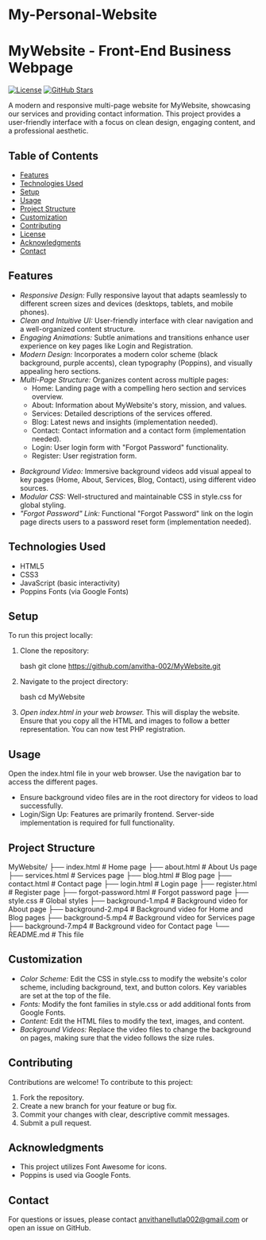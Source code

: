 # My-Personal-Website
# MyWebsite - Front-End Business Webpage

[![License](https://img.shields.io/badge/license-MIT-green.svg)](LICENSE)
[![GitHub Stars](https://img.shields.io/github/stars/mallik1729/MyWebsite)](https://github.com/mallik1729/MyWebsite/stargazers) <!-- Replace with your live URL -->

A modern and responsive multi-page website for MyWebsite, showcasing our services and providing contact information. This project provides a user-friendly interface with a focus on clean design, engaging content, and a professional aesthetic.

## Table of Contents

- [Features](#features)
- [Technologies Used](#technologies-used)
- [Setup](#setup)
- [Usage](#usage)
- [Project Structure](#project-structure)
- [Customization](#customization)
- [Contributing](#contributing)
- [License](#license)
- [Acknowledgments](#acknowledgments)
- [Contact](#contact)

## Features

*   *Responsive Design:* Fully responsive layout that adapts seamlessly to different screen sizes and devices (desktops, tablets, and mobile phones).
*   *Clean and Intuitive UI:* User-friendly interface with clear navigation and a well-organized content structure.
*   *Engaging Animations:* Subtle animations and transitions enhance user experience on key pages like Login and Registration.
*   *Modern Design:* Incorporates a modern color scheme (black background, purple accents), clean typography (Poppins), and visually appealing hero sections.
*   *Multi-Page Structure:* Organizes content across multiple pages:
    *   Home: Landing page with a compelling hero section and services overview.
    *   About: Information about MyWebsite's story, mission, and values.
    *   Services: Detailed descriptions of the services offered.
    *   Blog: Latest news and insights (implementation needed).
    *   Contact: Contact information and a contact form (implementation needed).
    *   Login: User login form with "Forgot Password" functionality.
    *   Register: User registration form.
-   *Background Video:* Immersive background videos add visual appeal to key pages (Home, About, Services, Blog, Contact), using different video sources.
-   *Modular CSS:* Well-structured and maintainable CSS in style.css for global styling.
-   *"Forgot Password" Link:*  Functional "Forgot Password" link on the login page directs users to a password reset form (implementation needed).

## Technologies Used

*   HTML5
*   CSS3
*   JavaScript (basic interactivity)
*   Poppins Fonts (via Google Fonts)

## Setup

To run this project locally:

1.  Clone the repository:

    bash
    git clone https://github.com/anvitha-002/MyWebsite.git
    

2.  Navigate to the project directory:

    bash
    cd MyWebsite
    

3.  *Open index.html in your web browser.*  This will display the website.
    Ensure that you copy all the HTML and images to follow a better representation.
    You can now test PHP registration.

## Usage

Open the index.html file in your web browser. Use the navigation bar to access the different pages.

*   Ensure background video files are in the root directory for videos to load successfully.
*   Login/Sign Up: Features are primarily frontend. Server-side implementation is required for full functionality.

## Project Structure

MyWebsite/
├── index.html # Home page
├── about.html # About Us page
├── services.html # Services page
├── blog.html # Blog page
├── contact.html # Contact page
├── login.html # Login page
├── register.html # Register page
├── forgot-password.html # Forgot password page
├── style.css # Global styles
├── background-1.mp4 # Background video for About page
├── background-2.mp4 # Background video for Home and Blog pages
├── background-5.mp4 # Background video for Services page
├── background-7.mp4 # Background video for Contact page
└── README.md # This file


## Customization

*   *Color Scheme:* Edit the CSS in style.css to modify the website's color scheme, including background, text, and button colors. Key variables are set at the top of the file.
*   *Fonts:* Modify the font families in style.css or add additional fonts from Google Fonts.
*   *Content:* Edit the HTML files to modify the text, images, and content.
*   *Background Videos:* Replace the video files to change the background on pages, making sure that the video follows the size rules.

## Contributing

Contributions are welcome! To contribute to this project:

1.  Fork the repository.
2.  Create a new branch for your feature or bug fix.
3.  Commit your changes with clear, descriptive commit messages.
4.  Submit a pull request.

## Acknowledgments

*   This project utilizes Font Awesome for icons.
*   Poppins is used via Google Fonts.

## Contact

For questions or issues, please contact anvithanellutla002@gmail.com or open an issue on GitHub.

